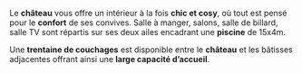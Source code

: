 Le **château** vous offre un intérieur à la fois **chic et cosy**, où tout est pensé pour le **confort** de ses convives. Salle à manger, salons, salle de billard, salle TV sont répartis sur ses deux ailes encadrant une **piscine** de 15x4m.

Une **trentaine de couchages** est disponible entre le **château** et les bâtisses adjacentes offrant ainsi une **large capacité d’accueil**.

